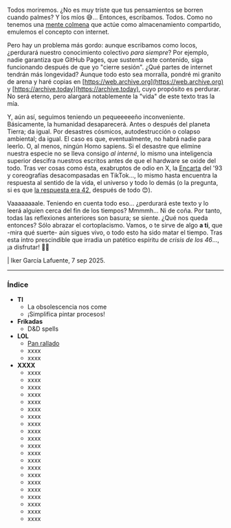 Todos moriremos. ¿No es muy triste que tus pensamientos se borren cuando palmes? Y los míos 😅... Entonces, escribamos. Todos. Como no tenemos una [mente colmena](https://enderverse.fandom.com/wiki/Formics) que actúe como almacenamiento compartido, emulemos el concepto con internet.

Pero hay un problema más gordo: aunque escribamos como locos, ¿perdurará nuestro conocimiento colectivo _para siempre_? Por ejemplo, nadie garantiza que GitHub Pages, que sustenta este contenido, siga funcionando después de que yo "cierre sesión". ¿Qué partes de internet tendrán más longevidad? Aunque todo esto sea morralla, pondré mi granito de arena y haré copias en [https://web.archive.org](https://web.archive.org) y [https://archive.today](https://archive.today), cuyo propósito es perdurar. No será eterno, pero alargará notablemente la "vida" de este texto tras la mía.

Y, aún así, seguimos teniendo un pequeeeeeño inconveniente. Básicamente, la humanidad desaparecerá. Antes o después del planeta Tierra; da igual. Por desastres cósmicos, autodestrucción o colapso ambiental; da igual. El caso es que, eventualmente, no habrá nadie para leerlo. O, al menos, ningún Homo sapiens. Si el desastre que elimine nuestra especie no se lleva consigo _al interné_, lo mismo una inteligencia superior descifra nuestros escritos antes de que el hardware se oxide del todo. Tras ver cosas como ésta, exabruptos de odio en X, la [Encarta](https://es.wikipedia.org/wiki/Microsoft_Encarta) del '93 y coreografías desacompasadas en TikTok..., lo mismo hasta encuentra la respuesta al sentido de la vida, el universo y todo lo demás (o la pregunta, si es que [la respuesta era 42](https://es.wikipedia.org/wiki/El_sentido_de_la_vida,_el_universo_y_todo_lo_dem%C3%A1s), después de todo 😊).

Vaaaaaaaale. Teniendo en cuenta todo eso... ¿perdurará este texto y lo leerá alguien cerca del fin de los tiempos? Mmmmh... Ni de coña. Por tanto, todas las reflexiones anteriores son basura; se siente. ¿Qué nos queda entonces? Sólo abrazar el cortoplacismo. Vamos, o te sirve de algo **a ti**, que -mira qué suerte- aún sigues vivo, o todo esto ha sido matar el tiempo. Tras esta intro prescindible que irradia un patético espíritu de _crisis de los 46_..., ¡a disfrutar! 💃🏼

| Iker García Lafuente, 7 sep 2025.

---

### Índice

- **TI**
  - La obsolescencia nos come
  - ¡Simplifica pintar procesos!
- **Frikadas**
  - D&D spells
- **LOL**
  - [Pan rallado](https://ikergl.github.io/pan_rallado.html)
  - xxxx
  - xxxx
- **XXXX**
  - xxxx
  - xxxx
  - xxxx
  - xxxx
  - xxxx
  - xxxx
  - xxxx
  - xxxx
  - xxxx
  - xxxx
  - xxxx
  - xxxx
  - xxxx
  - xxxx
  - xxxx
  - xxxx
  - xxxx
  - xxxx
  - xxxx
  - xxxx
  - xxxx
